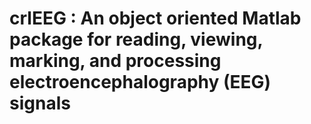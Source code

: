 # crlEEG : An object oriented Matlab package for reading, viewing, marking, and processing electroencephalography (EEG) signals
